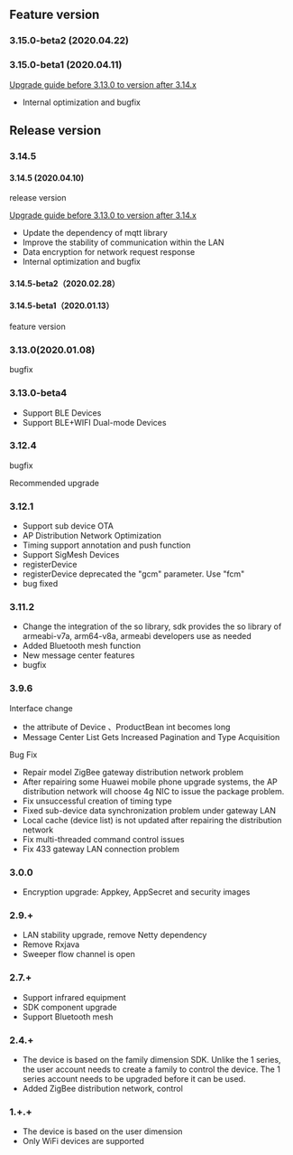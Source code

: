 ## Feature version

### 3.15.0-beta2 (2020.04.22)

### 3.15.0-beta1 (2020.04.11)

[Upgrade guide before 3.13.0 to version after 3.14.x](./Update_3_14_0.md)

* Internal optimization and bugfix

## Release version

### 3.14.5

#### 3.14.5 (2020.04.10)

release version

[Upgrade guide before 3.13.0 to version after 3.14.x](./Update_3_14_0.md)

* Update the dependency of mqtt library
* Improve the stability of communication within the LAN
* Data encryption for network request response
* Internal optimization and bugfix

#### 3.14.5-beta2（2020.02.28）

#### 3.14.5-beta1（2020.01.13）


feature version

### 3.13.0(2020.01.08)

bugfix

### 3.13.0-beta4

- Support BLE Devices
- Support BLE+WIFI Dual-mode Devices

### 3.12.4

bugfix

Recommended upgrade

### 3.12.1

- Support sub device OTA
- AP Distribution Network Optimization
- Timing support annotation and push function
- Support SigMesh Devices
- registerDevice 
- registerDevice deprecated the "gcm" parameter. Use "fcm"
- bug fixed

###  3.11.2

- Change the integration of the so library, sdk provides the so library of armeabi-v7a, arm64-v8a, armeabi developers use as needed
- Added Bluetooth mesh function
- New message center features
- bugfix

### 3.9.6

Interface change

* the attribute  of Device 、ProductBean int becomes long
* Message Center List Gets Increased Pagination and Type Acquisition


Bug Fix

* Repair model ZigBee gateway distribution network problem
* After repairing some Huawei mobile phone upgrade systems, the AP distribution network will choose 4g NIC to issue the package problem.
* Fix unsuccessful creation of timing type
* Fixed sub-device data synchronization problem under gateway LAN
* Local cache (device list) is not updated after repairing the distribution network
* Fix multi-threaded command control issues
* Fix 433 gateway LAN connection problem



### 3.0.0
* Encryption upgrade: Appkey, AppSecret and security images

### 2.9.+
* LAN stability upgrade, remove Netty dependency
* Remove Rxjava
* Sweeper flow channel is open

### 2.7.+
* Support infrared equipment
* SDK component upgrade
* Support Bluetooth mesh

### 2.4.+
* The device is based on the family dimension SDK. Unlike the 1 series, the user account needs to create a family to control the device. The 1 series account needs to be upgraded before it can be used.
* Added ZigBee distribution network, control

### 1.+.+

* The device is based on the user dimension
* Only WiFi devices are supported